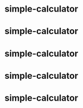 # simple-calculator
# simple-calculator
# simple-calculator
# simple-calculator
# simple-calculator
